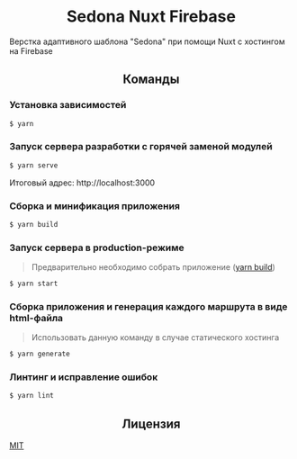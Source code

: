 <h1 align="center">Sedona Nuxt Firebase</h1>

Верстка адаптивного шаблона "Sedona" при помощи Nuxt с хостингом на Firebase

<h2 align="center">Команды</h2>

### Установка зависимостей

```bash
$ yarn
```

### Запуск сервера разработки с горячей заменой модулей

```bash
$ yarn serve
```

Итоговый адрес: http://localhost:3000

### Сборка и минификация приложения

```bash
$ yarn build
```

### Запуск сервера в production-режиме

> Предварительно необходимо собрать приложение (<a title="Сборка и минификация приложения" href="https://github.com/newbornfrontender/sedona-nuxt-firebase#%D0%A1%D0%B1%D0%BE%D1%80%D0%BA%D0%B0-%D0%B8-%D0%BC%D0%B8%D0%BD%D0%B8%D1%84%D0%B8%D0%BA%D0%B0%D1%86%D0%B8%D1%8F-%D0%BF%D1%80%D0%B8%D0%BB%D0%BE%D0%B6%D0%B5%D0%BD%D0%B8%D1%8F" hreflang="ru">yarn build</a>)

```bash
$ yarn start
```

### Сборка приложения и генерация каждого маршрута в виде html-файла

> Использовать данную команду в случае статического хостинга

```bash
$ yarn generate
```

### Линтинг и исправление ошибок

```bash
$ yarn lint
```

<h2 align="center">Лицензия</h2>

<a title="Лицензия" href="/LICENSE" hreflang="en">MIT</a>
